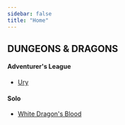 ```yaml
---
sidebar: false
title: "Home"
---
```


## DUNGEONS & DRAGONS

#### Adventurer's League
- [Ury](dnd/al/ury)

#### Solo
- [White Dragon's Blood](dnd/solo/white-dragons-blood)
